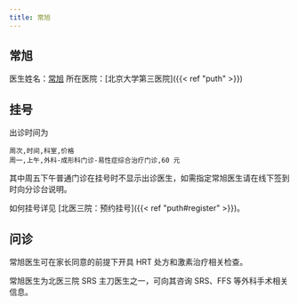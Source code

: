```yaml
---
title: 常旭
---
```


## 常旭

医生姓名：[常旭](https://www.haodf.com/doctor/6964387922.html)
所在医院：[北京大学第三医院]({{< ref "puth" >}})

## 挂号

出诊时间为

```csv
周次,时间,科室,价格
周一,上午,外科-成形科门诊-易性症综合治疗门诊,60 元
```

其中周五下午普通门诊在挂号时不显示出诊医生，如需指定常旭医生请在线下签到时向分诊台说明。

如何挂号详见 [北医三院：预约挂号]({{< ref "puth#register" >}})。

## 问诊

常旭医生可在家长同意的前提下开具 HRT 处方和激素治疗相关检查。

常旭医生为北医三院 SRS 主刀医生之一，可向其咨询 SRS、FFS 等外科手术相关信息。
